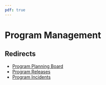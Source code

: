 ```yaml
---
pdf: true
---
```


# Program Management

## Redirects
- <span data-date="changed in 6.5 May 2020" id="program-planning-board">[Program Planning Board](Program-Planning-Board.md)</span>
- <span data-date="changed in 6.5 May 2020" id="program-release-plan">[Program Releases](Program-Releases.md)</span>
- <span data-date="changed in 6.5 May 2020" id="program-incident-list">[Program Incidents](Program-Incidents.md)</span>